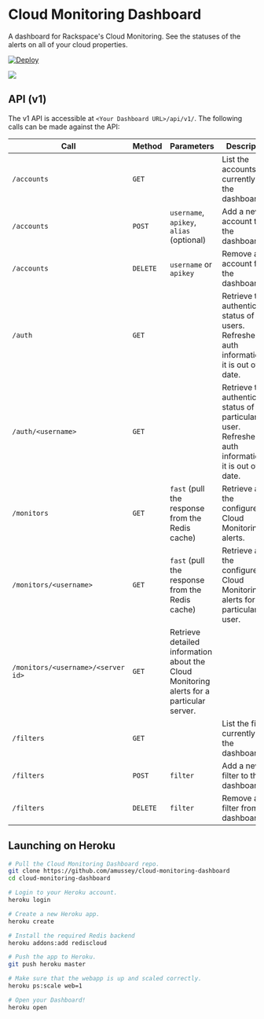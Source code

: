 # Cloud Monitoring Dashboard

A dashboard for Rackspace's Cloud Monitoring.   See the statuses of the alerts on all of your cloud properties.

[![Deploy](https://www.herokucdn.com/deploy/button.png)](https://heroku.com/deploy?template=https://github.com/amussey/cloud-monitoring-dashboard)

![](https://raw.githubusercontent.com/amussey/cloud-monitoring-dashboard/master/static/images/screenshot-dashboard.png)

## API (v1)

The v1 API is accessible at `<Your Dashboard URL>/api/v1/`.  The following calls can be made against the API:

| Call | Method | Parameters | Description |
|------|--------|--------|--------|
| `/accounts`            | `GET`    |                                          | List the accounts currently on the dashboard. |
| `/accounts`            | `POST`   | `username`, `apikey`, `alias` (optional) | Add a new account to the dashboard. |
| `/accounts`            | `DELETE` | `username` or `apikey`                   | Remove an account from the dashboard. |
| `/auth`                | `GET`    |                                          | Retrieve the authentication status of all users.  Refreshes the auth information if it is out of date. |
| `/auth/<username>`     | `GET`    |                                          | Retrieve the authentication status of a particular user.  Refreshes the auth information if it is out of date. |
| `/monitors`            | `GET`    | `fast` (pull the response from the Redis cache) | Retrieve all of the configured Cloud Monitoring alerts. |
| `/monitors/<username>` | `GET`    | `fast` (pull the response from the Redis cache) | Retrieve all of the configured Cloud Monitoring alerts for a particular user. |
| `/monitors/<username>/<server id>`| `GET`                                    | Retrieve detailed information about the Cloud Monitoring alerts for a particular server. |
| `/filters`             | `GET`    |                                          | List the filters currently on the dashboard. |
| `/filters`             | `POST`   | `filter`                                 | Add a new filter to the dashboard. |
| `/filters`             | `DELETE` | `filter`                                 | Remove a filter from the dashboard. |

## Launching on Heroku

```bash
# Pull the Cloud Monitoring Dashboard repo.
git clone https://github.com/amussey/cloud-monitoring-dashboard
cd cloud-monitoring-dashboard

# Login to your Heroku account.
heroku login

# Create a new Heroku app.
heroku create

# Install the required Redis backend
heroku addons:add rediscloud

# Push the app to Heroku.
git push heroku master

# Make sure that the webapp is up and scaled correctly.
heroku ps:scale web=1

# Open your Dashboard!
heroku open
```
